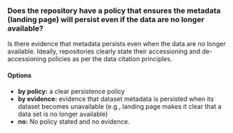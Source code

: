 ### Does the repository have a policy that ensures the metadata (landing page) will persist even if the data are no longer available?

Is there evidence that metadata persists even when the data are no longer available.  Ideally, repositories clearly state their accessioning and de-accessioning policies as per the data citation principles.

#### Options

* **by policy:** a clear persistence policy
* **by evidence:** evidence that dataset metadata is persisted when its dataset becomes unavailable  (e.g., landing page makes it clear that a data set is no longer available)
* **no:** No policy stated and no evidence.

